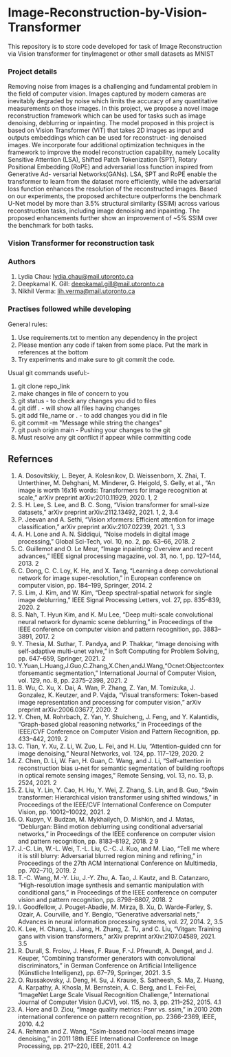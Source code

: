 # Image-Reconstruction-by-Vision-Transformer
This repository is to store code developed for task of Image Reconstruction via Vision transformer for tinyImagenet or other small datasets as MNIST

### Project details
Removing noise from images is a challenging and fundamental problem in the field of computer vision. Images captured by modern cameras are inevitably degraded by noise which limits the accuracy of any quantitative measurements on those images. In this project, we propose a novel image reconstruction framework which can be used for tasks such as image denoising, deblurring or inpainting. The model proposed in this project is based on Vision Transformer (ViT) that takes 2D images as input and outputs embeddings which can be used for reconstruct- ing denoised images. We incorporate four additional optimization techniques in the framework to improve the model reconstruction capability, namely Locality Sensitive Attention (LSA), Shifted Patch Tokenization (SPT), Rotary Positional Embedding (RoPE) and adversarial loss function inspired from Generative Ad- versarial Networks(GANs). LSA, SPT and RoPE enable the transformer to learn from the dataset more efficiently, while the adversarial loss function enhances the resolution of the reconstructed images. Based on our experiments, the proposed architecture outperforms the benchmark U-Net model by more than 3.5% structural similarity (SSIM) across various reconstruction tasks, including image denoising and inpainting. The proposed enhancements further show an improvement of ~5% SSIM over the benchmark for both tasks.

### Vision Transformer for reconstruction task


### Authors

1. Lydia Chau: lydia.chau@mail.utoronto.ca
2. Deepkamal K. Gill: deepkamal.gill@mail.utoronto.ca
3. Nikhil Verma: lih.verma@mail.utoronto.ca

### Practises followed while developing
General rules:
1. Use requirements.txt to mention any dependency in the project
2. Please mention any code if taken from some place. Put the mark in references at the bottom
3. Try experiments and make sure to git commit the code.

Usual git commands useful:-
1. git clone repo_link
2. make changes in file of concern to you
3. git status - to check any changes you did to files
4. git diff . - will show all files having changes
5. git add file_name or . - to add changes you did in file
6. git commit -m "Message while string the changes"
7. git push origin main - Pushing your changes to the git
8. Must resolve any git conflict if appear while committing code

## Refernces
1. A. Dosovitskiy, L. Beyer, A. Kolesnikov, D. Weissenborn, X. Zhai, T. Unterthiner, M. Dehghani, M. Minderer, G. Heigold, S. Gelly, et al., “An image is worth 16x16 words: Transformers for image recognition at scale,” arXiv preprint arXiv:2010.11929, 2020. 1, 2
2. S. H. Lee, S. Lee, and B. C. Song, “Vision transformer for small-size datasets,” arXiv preprint arXiv:2112.13492, 2021. 1, 2, 3.4
3. P. Jeevan and A. Sethi, “Vision xformers: Efficient attention for image classification,” arXiv preprint arXiv:2107.02239, 2021. 1, 3.3
4. A. H. Lone and A. N. Siddiqui, “Noise models in digital image processing,” Global Sci-Tech, vol. 10, no. 2, pp. 63–66, 2018. 2
5. C. Guillemot and O. Le Meur, “Image inpainting: Overview and recent advances,” IEEE signal processing magazine, vol. 31, no. 1, pp. 127–144, 2013. 2
6. C. Dong, C. C. Loy, K. He, and X. Tang, “Learning a deep convolutional network for image super-resolution,” in European conference on computer vision, pp. 184–199, Springer, 2014. 2
7. S. Lim, J. Kim, and W. Kim, “Deep spectral-spatial network for single image deblurring,” IEEE Signal Processing Letters, vol. 27, pp. 835–839, 2020. 2
8. S. Nah, T. Hyun Kim, and K. Mu Lee, “Deep multi-scale convolutional neural network for dynamic scene deblurring,” in Proceedings of the IEEE conference on computer vision and pattern recognition, pp. 3883–3891, 2017. 2
9. Y. Thesia, M. Suthar, T. Pandya, and P. Thakkar, “Image denoising with self-adaptive multi-unet valve,” in Soft Computing for Problem Solving, pp. 647–659, Springer, 2021. 2
10. Y.Yuan,L.Huang,J.Guo,C.Zhang,X.Chen,andJ.Wang,“Ocnet:Objectcontextforsemantic segmentation,” International Journal of Computer Vision, vol. 129, no. 8, pp. 2375–2398, 2021. 2
11. B. Wu, C. Xu, X. Dai, A. Wan, P. Zhang, Z. Yan, M. Tomizuka, J. Gonzalez, K. Keutzer, and P. Vajda, “Visual transformers: Token-based image representation and processing for computer vision,” arXiv preprint arXiv:2006.03677, 2020. 2
12. Y. Chen, M. Rohrbach, Z. Yan, Y. Shuicheng, J. Feng, and Y. Kalantidis, “Graph-based global reasoning networks,” in Proceedings of the IEEE/CVF Conference on Computer Vision and Pattern Recognition, pp. 433–442, 2019. 2
13. C. Tian, Y. Xu, Z. Li, W. Zuo, L. Fei, and H. Liu, “Attention-guided cnn for image denoising,” Neural Networks, vol. 124, pp. 117–129, 2020. 2
14. Z. Chen, D. Li, W. Fan, H. Guan, C. Wang, and J. Li, “Self-attention in reconstruction bias u-net for semantic segmentation of building rooftops in optical remote sensing images,” Remote Sensing, vol. 13, no. 13, p. 2524, 2021. 2
15. Z. Liu, Y. Lin, Y. Cao, H. Hu, Y. Wei, Z. Zhang, S. Lin, and B. Guo, “Swin transformer: Hierarchical vision transformer using shifted windows,” in Proceedings of the IEEE/CVF International Conference on Computer Vision, pp. 10012–10022, 2021. 2
16. O. Kupyn, V. Budzan, M. Mykhailych, D. Mishkin, and J. Matas, “Deblurgan: Blind motion deblurring using conditional adversarial networks,” in Proceedings of the IEEE conference on computer vision and pattern recognition, pp. 8183–8192, 2018. 2
9
17. J.-C. Lin, W.-L. Wei, T.-L. Liu, C.-C. J. Kuo, and M. Liao, “Tell me where it is still blurry: Adversarial blurred region mining and refining,” in Proceedings of the 27th ACM International Conference on Multimedia, pp. 702–710, 2019. 2
18. T.-C. Wang, M.-Y. Liu, J.-Y. Zhu, A. Tao, J. Kautz, and B. Catanzaro, “High-resolution image synthesis and semantic manipulation with conditional gans,” in Proceedings of the IEEE conference on computer vision and pattern recognition, pp. 8798–8807, 2018. 2
19. I. Goodfellow, J. Pouget-Abadie, M. Mirza, B. Xu, D. Warde-Farley, S. Ozair, A. Courville, and Y. Bengio, “Generative adversarial nets,” Advances in neural information processing systems, vol. 27, 2014. 2, 3.5
20. K. Lee, H. Chang, L. Jiang, H. Zhang, Z. Tu, and C. Liu, “Vitgan: Training gans with vision transformers,” arXiv preprint arXiv:2107.04589, 2021. 3.5
21. R. Durall, S. Frolov, J. Hees, F. Raue, F.-J. Pfreundt, A. Dengel, and J. Keuper, “Combining transformer generators with convolutional discriminators,” in German Conference on Artificial Intelligence (Künstliche Intelligenz), pp. 67–79, Springer, 2021. 3.5
22. O. Russakovsky, J. Deng, H. Su, J. Krause, S. Satheesh, S. Ma, Z. Huang, A. Karpathy, A. Khosla, M. Bernstein, A. C. Berg, and L. Fei-Fei, “ImageNet Large Scale Visual Recognition Challenge,” International Journal of Computer Vision (IJCV), vol. 115, no. 3, pp. 211–252, 2015. 4.1
23. A. Hore and D. Ziou, “Image quality metrics: Psnr vs. ssim,” in 2010 20th international conference on pattern recognition, pp. 2366–2369, IEEE, 2010. 4.2
24. A. Rehman and Z. Wang, “Ssim-based non-local means image denoising,” in 2011 18th IEEE International Conference on Image Processing, pp. 217–220, IEEE, 2011. 4.2
